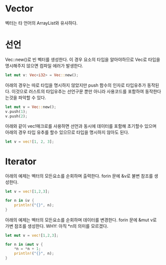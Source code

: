 # Vector
벡터는 타 언어의 ArrayList와 유사하다. 

# 선언
Vec::new()로 빈 벡터를 생성한다. 
이 경우 요소의 타입을 알아야하므로 
Vec<i32>로 타입을 명시해주지 않으면 컴파일 에러가 발생한다.

```rust
let mut v: Vec<i32> = Vec::new();
```

아래의 경우는 따로 타입을 명시하지 않았지만
push 함수의 인자로 타입유추가 동작된다. 
이것으로 러스트의 타입유추는 선언구문 뿐만 아니라 사용코드를 포함하여 동작한다는것을 파악할 수 있다.
```rust
let mut v = Vec::new();
v.push(1);
v.push(2);
```

아래와 같이 vec!매크로를 사용하면 선언과 동시에 데이터를 포함해 초기할수 있으며  
아래의 경우 타입 유추를 할수 있으므로 타입을 명시하지 않아도 된다. 
```rust
let v = vec![1, 2, 3];
```

# Iterator
아래의 예제는 벡터의 모든요소를 순회하며 출력한다.
forin 문에 &v로 불변 참조를 생성한다. 
```rust
let v = vec![1,2,3];

for n in &v {
    println!("{}", n);
}
```

아래의 예제는 벡터의 모든요소를 순회하며 데이터를 변경한다.
forin 문에 &mut v로 가변 참조를 생성한다. 
WHY: 아직 *n의 의미를 모르겠다.
```rust
let mut v = vec![1,2,3];

for n in &mut v {
    *n = *n + 1;
    println!("{}", n);
}
```



